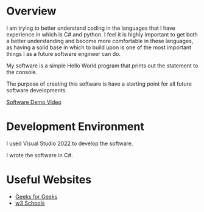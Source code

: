 # Overview

I am trying to better understand coding in the languages that I have experience in which is C# and python. I feel it is highly important to get both a better understanding
and become more comfortable in these languages, as having a solid base in which to build upon is one of the most important things I as a future software engineer can do.

My software is a simple Hello World program that prints out the statement to the console.

The purpose of creating this software is have a starting point for all future software developments.

[Software Demo Video](https://youtu.be/N0fx6necKQ4)

# Development Environment

I used Visual Studio 2022 to develop the software.

I wrote the software in C#.

# Useful Websites


* [Geeks for Geeks](https://www.geeksforgeeks.org/)
* [w3 Schools](https://www.w3schools.com/)